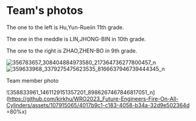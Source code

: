 Team's photos
====
The one to the left is Hu,Yun-Rueiin 11th grade.

The one in the meddle is LIN,JHONG-BIN in 10th grade.

The one to the right is ZHAO,ZHEN-BO in 9th grade.


![356783657_308404884973580_217364736277800457_n](https://github.com/kirkhu/WRO2023_Future-Engineers-Fire-On-All-Cylinders/assets/107915065/0603ba23-4b98-4390-bcd7-4adacd9885e1)
![359633968_3379275475623535_8166637946739444345_n](https://github.com/kirkhu/WRO2023_Future-Engineers-Fire-On-All-Cylinders/assets/107915065/e4d63ea5-f35c-42f2-821a-68822ed9b0db)

Team member photo

![358833961_1461129151357201_8986267467846817051_n](https://github.com/kirkhu/WRO2023_Future-Engineers-Fire-On-All-Cylinders/assets/107915065/4017b9c1-c183-4058-b34a-32d9e502364d =80%x)

